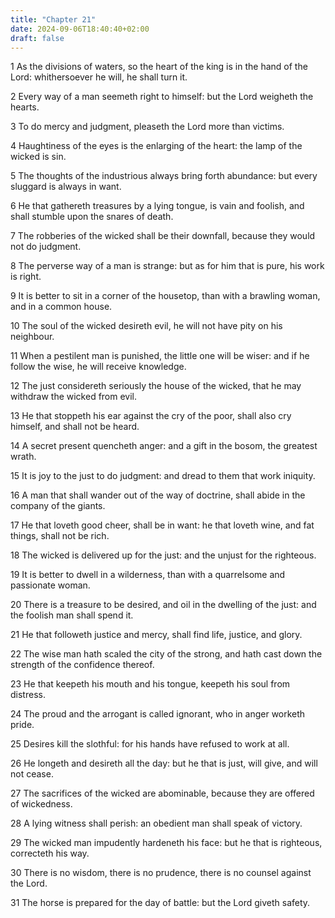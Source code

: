 ```yaml
---
title: "Chapter 21"
date: 2024-09-06T18:40:40+02:00
draft: false
---
```




1 As the divisions of waters, so the heart of the king is in the hand of the Lord: whithersoever he will, he shall turn it.

2 Every way of a man seemeth right to himself: but the Lord weigheth the hearts.

3 To do mercy and judgment, pleaseth the Lord more than victims.

4 Haughtiness of the eyes is the enlarging of the heart: the lamp of the wicked is sin.

5 The thoughts of the industrious always bring forth abundance: but every sluggard is always in want.

6 He that gathereth treasures by a lying tongue, is vain and foolish, and shall stumble upon the snares of death.

7 The robberies of the wicked shall be their downfall, because they would not do judgment.

8 The perverse way of a man is strange: but as for him that is pure, his work is right.

9 It is better to sit in a corner of the housetop, than with a brawling woman, and in a common house.

10 The soul of the wicked desireth evil, he will not have pity on his neighbour.

11 When a pestilent man is punished, the little one will be wiser: and if he follow the wise, he will receive knowledge.

12 The just considereth seriously the house of the wicked, that he may withdraw the wicked from evil.

13 He that stoppeth his ear against the cry of the poor, shall also cry himself, and shall not be heard.

14 A secret present quencheth anger: and a gift in the bosom, the greatest wrath.

15 It is joy to the just to do judgment: and dread to them that work iniquity.

16 A man that shall wander out of the way of doctrine, shall abide in the company of the giants.

17 He that loveth good cheer, shall be in want: he that loveth wine, and fat things, shall not be rich.

18 The wicked is delivered up for the just: and the unjust for the righteous.

19 It is better to dwell in a wilderness, than with a quarrelsome and passionate woman.

20 There is a treasure to be desired, and oil in the dwelling of the just: and the foolish man shall spend it.

21 He that followeth justice and mercy, shall find life, justice, and glory.

22 The wise man hath scaled the city of the strong, and hath cast down the strength of the confidence thereof.

23 He that keepeth his mouth and his tongue, keepeth his soul from distress.

24 The proud and the arrogant is called ignorant, who in anger worketh pride.

25 Desires kill the slothful: for his hands have refused to work at all.

26 He longeth and desireth all the day: but he that is just, will give, and will not cease.

27 The sacrifices of the wicked are abominable, because they are offered of wickedness.

28 A lying witness shall perish: an obedient man shall speak of victory.

29 The wicked man impudently hardeneth his face: but he that is righteous, correcteth his way.

30 There is no wisdom, there is no prudence, there is no counsel against the Lord.

31 The horse is prepared for the day of battle: but the Lord giveth safety.

